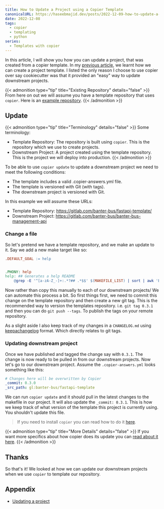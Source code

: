 ```yaml
---
title: How to Update a Project using a Copier Template
canonicalURL: https://haseebmajid.dev/posts/2022-12-09-how-to-update-a-project-using-a-copier-template/
date: 2022-12-08
tags:
  - copier
  - templating
  - python
series:
  - Templates with copier
---
```


In this article, I will show you how you can update a project, that was created from a copier template.
In my [previous article](/posts/2022-12-01-how-to-use-copier-to-create-project-templates/), we learnt how we can create
a project template. I listed the only reason I choose to use copier over say cookiecutter was that it provided an
"easy" way to update downstream projects.


{{< admonition type="tip" title="Existing Repository" details="false" >}}
From here on out we will assume you have a template repository that uses `copier`.
Here is an [example repository](https://gitlab.com/banter-bus/fastapi-template).
{{< /admonition >}}

## Update

{{< admonition type="tip" title="Terminology" details="false" >}}
Some terminology:

- Template Repository: The repository is built using `copier`. This is the repository which we use to create projects.
- Downstream Project: A project created using the template repository. This is the project we will deploy into production.
{{< /admonition >}}

To be able to use `copier update` to update a downstream project we need to meet the following conditions:

- The template includes a valid .copier-answers.yml file.
- The template is versioned with Git (with tags).
- The downstream project is versioned with Git.

In this example we will assume these URLs:

- Template Repository: https://gitlab.com/banter-bus/fastapi-template/
- Downstream Project: https://gitlab.com/banter-bus/banter-bus-management-api

### Change a file

So let's pretend we have a template repository, and we make an update to it. Say we add a new make target like so:

```makefile
.DEFAULT_GOAL := help


.PHONY: help
help: ## Generates a help README
	@grep -E '^[a-zA-Z_-]+:.*?## .*$$' $(MAKEFILE_LIST) | sort | awk 'BEGIN {FS = ":.*?## "}; {printf "\033[36m%-30s\033[0m %s\n", $$1, $$2}'
```

Now rather than copy this manually to each of our downstream projects/ We can automate this process a bit.
So first things first, we need to commit this change on the template repository and then create a new git tag.
This is the recommended way to version the templates repository. i.e. `git tag 0.3.1` and then you can do `git push --tags`.
To publish the tags on your remote repository.

As a slight aside I also keep track of my changes in a `CHANGELOG.md` using [keepachangelog](https://keepachangelog.com/en/1.0.0/) format.
Which directly relates to git tags.

### Updating downstream project

Once we have published and tagged the change say with `0.3.1`. The change is now ready to be pulled in from our downstream projects.
Now let's go to our downstream project. Assume the `.copier-answers.yml` looks something like this:

```yaml
# Changes here will be overwritten by Copier
_commit: 0.3.0
_src_path: gl:banter-bus/fastapi-template
```

We can run `copier update` and it should pull in the latest changes to the makefile in our project. It will also update the `_commit: 0.3.1`.
This is how we keep track of what version of the template this project is currently using. You shouldn't update this file.

> If you need to install `copier` you can read how to do it [here](https://copier.readthedocs.io/en/stable/#installation).

{{< admonition type="tip" title="More Details" details="false" >}}
If you want more specifics about how copier does its update you can [read about it here](https://copier.readthedocs.io/en/stable/updating/#never-change-the-answers-file-manually).
{{< /admonition >}}

## Thanks


So that's it! We looked at how we can update our downstream projects when we use `copier` to template our repository.

## Appendix

- [Updating a project](https://copier.readthedocs.io/en/stable/updating/)
